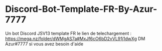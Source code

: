 # Discord-Bot-Template-FR-By-Azur-7777
Un bot Discord JSV13 template FR
le lien de telechargement : https://mega.nz/folder/dWMgAS7a#MxJf6cO6bD2vVL91j1dwXg
DM Azur#7777 si vous avez besoin d'aide
